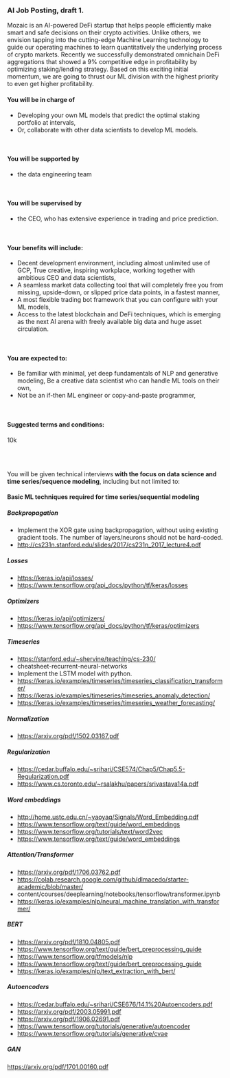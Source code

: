 ### AI Job Posting, draft 1.

Mozaic is an AI-powered DeFi startup that helps people efficiently make smart and safe decisions on their crypto activities. Unlike others, we envision tapping into the cutting-edge Machine Learning technology to guide our operating machines to learn quantitatively the underlying process of crypto markets.
Recently we successfully demonstrated omnichain DeFi aggregations that showed a 9% competitive edge in profitability by optimizing staking/lending strategy. Based on this exciting initial momentum, we are going to thrust our ML division with the highest priority to even get higher profitability.
<br/>
#### You will be in charge of
- Developing your own ML models that predict the optimal staking portfolio at intervals,
- Or, collaborate with other data scientists to develop ML models.
<br/>

#### You will be supported by
- the data engineering team
<br/>

#### You will be supervised by
- the CEO, who has extensive experience in trading and price prediction.
<br/>

#### Your benefits will include:
- Decent development environment, including almost unlimited use of GCP,
True creative, inspiring workplace, working together with ambitious CEO and data scientists,
- A seamless market data collecting tool that will completely free you from missing, upside-down, or slipped price data points, in a fastest manner,
- A most flexible trading bot framework that you can configure with your ML models,
- Access to the latest blockchain and DeFi techniques, which is emerging as the next AI arena with freely available big data and huge asset circulation.
<br/>

#### You are expected to:
- Be familiar with minimal, yet deep fundamentals of NLP and generative modeling,
Be a creative data scientist who can handle ML tools on their own,
- Not be an if-then ML engineer or copy-and-paste programmer,
<br/>

#### Suggested terms and conditions:
10k

<br/>
<br/>

You will be given technical interviews **with the focus on data science and time series/sequence modeling**, including but not limited to:



#### Basic ML techniques required for time series/sequential modeling

##### Backpropagation

- Implement the XOR  gate using backpropagation, without using existing gradient tools. The number of layers/neurons should not be hard-coded.
- http://cs231n.stanford.edu/slides/2017/cs231n_2017_lecture4.pdf

##### Losses
- https://keras.io/api/losses/
- https://www.tensorflow.org/api_docs/python/tf/keras/losses

##### Optimizers
- https://keras.io/api/optimizers/
- https://www.tensorflow.org/api_docs/python/tf/keras/optimizers

##### Timeseries
- https://stanford.edu/~shervine/teaching/cs-230/
- cheatsheet-recurrent-neural-networks
- Implement the LSTM model with python.
- https://keras.io/examples/timeseries/timeseries_classification_transformer/
- https://keras.io/examples/timeseries/timeseries_anomaly_detection/
- https://keras.io/examples/timeseries/timeseries_weather_forecasting/

##### Normalization
- https://arxiv.org/pdf/1502.03167.pdf

##### Regularization
- https://cedar.buffalo.edu/~srihari/CSE574/Chap5/Chap5.5-Regularization.pdf
- https://www.cs.toronto.edu/~rsalakhu/papers/srivastava14a.pdf

##### Word embeddings
- http://home.ustc.edu.cn/~yaoyaq/Signals/Word_Embedding.pdf
- https://www.tensorflow.org/text/guide/word_embeddings
- https://www.tensorflow.org/tutorials/text/word2vec
- https://www.tensorflow.org/text/guide/word_embeddings

##### Attention/Transformer
- https://arxiv.org/pdf/1706.03762.pdf
- https://colab.research.google.com/github/dlmacedo/starter-academic/blob/master/
- content/courses/deeplearning/notebooks/tensorflow/transformer.ipynb
- https://keras.io/examples/nlp/neural_machine_translation_with_transformer/

##### BERT
- https://arxiv.org/pdf/1810.04805.pdf
- https://www.tensorflow.org/text/guide/bert_preprocessing_guide
- https://www.tensorflow.org/tfmodels/nlp
- https://www.tensorflow.org/text/guide/bert_preprocessing_guide
- https://keras.io/examples/nlp/text_extraction_with_bert/

##### Autoencoders
- https://cedar.buffalo.edu/~srihari/CSE676/14.1%20Autoencoders.pdf
- https://arxiv.org/pdf/2003.05991.pdf
- https://arxiv.org/pdf/1906.02691.pdf
- https://www.tensorflow.org/tutorials/generative/autoencoder
- https://www.tensorflow.org/tutorials/generative/cvae

##### GAN
https://arxiv.org/pdf/1701.00160.pdf

